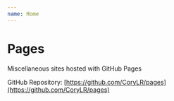 ```yaml
---
name: Home
---
```


# Pages

Miscellaneous sites hosted with GitHub Pages

GitHub Repository: [https://github.com/CoryLR/pages](https://github.com/CoryLR/pages)


